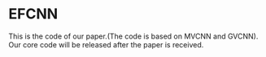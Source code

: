 # EFCNN
This is the code of our paper.(The code is based on MVCNN and GVCNN).
Our core code will be released after the paper is received.
